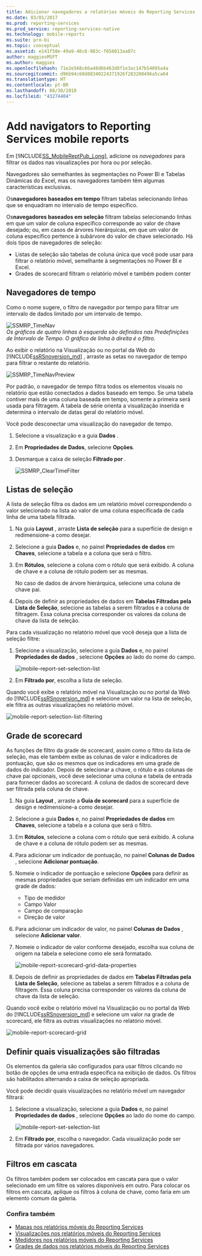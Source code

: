 ```yaml
---
title: Adicionar navegadores a relatórios móveis do Reporting Services | Microsoft Docs
ms.date: 03/01/2017
ms.prod: reporting-services
ms.prod_service: reporting-services-native
ms.technology: mobile-reports
ms.suite: pro-bi
ms.topic: conceptual
ms.assetid: e141f50e-49a9-46c6-983c-f656013aa07c
author: maggiesMSFT
ms.author: maggies
ms.openlocfilehash: 71e2e568c66a48d6b463d8f1e3ac147b54095a4a
ms.sourcegitcommit: d96b94c60d88340224371926f283200496a5ca64
ms.translationtype: HT
ms.contentlocale: pt-BR
ms.lasthandoff: 08/30/2018
ms.locfileid: "43274404"
---
```

# <a name="add-navigators-to-reporting-services-mobile-reports"></a>Add navigators to Reporting Services mobile reports
Em [!INCLUDE[SS_MobileReptPub_Long](../../includes/ss-mobilereptpub-long.md)], adicione os *navegadores* para filtrar os dados nas visualizações por hora ou por seleção. 

Navegadores são semelhantes às segmentações no Power BI e Tabelas Dinâmicas do Excel, mas os navegadores também têm algumas características exclusivas.

Os**navegadores baseados em tempo** filtram tabelas selecionando linhas que se enquadram no intervalo de tempo específico. 

Os**navegadores baseados em seleção** filtram tabelas selecionando linhas em que um valor de coluna específico corresponde ao valor de chave desejado; ou, em casos de árvores hierárquicas, em que um valor de coluna específico pertence à subárvore do valor de chave selecionado. Há dois tipos de navegadores de seleção:
* Listas de seleção são tabelas de coluna única que você pode usar para filtrar o relatório móvel, semelhante à segmentações no Power BI e Excel.
* Grades de scorecard filtram o relatório móvel e também podem conter 
  
## <a name="time-navigators"></a>Navegadores de tempo   
  
Como o nome sugere, o filtro de navegador por tempo para filtrar um intervalo de dados limitado por um intervalo de tempo.   
  
![SSMRP_TimeNav](../../reporting-services/mobile-reports/media/ssmrp-timenav.png)  
*Os gráficos de quatro linhas à esquerda são definidos nas Predefinições de Intervalo de Tempo. O gráfico de linha à direita é o filtro.*  
  
Ao exibir o relatório na Visualização ou no portal da Web do [!INCLUDE[ssRSnoversion_md](../../includes/ssrsnoversion-md.md)] , arraste as setas no navegador de tempo para filtrar o restante do relatório.  
  
![SSMRP_TimeNavPreview](../../reporting-services/mobile-reports/media/ssmrp-timenavpreview.png)  
  
Por padrão, o navegador de tempo filtra todos os elementos visuais no relatório que estão conectados a dados baseado em tempo. Se uma tabela contiver mais de uma coluna baseada em tempo, somente a primeira será usada para filtragem. A tabela de série orienta a visualização inserida e determina o intervalo de datas geral do relatório móvel.  
  
Você pode desconectar uma visualização do navegador de tempo.   
1. Selecione a visualização e a guia **Dados** .  
2. Em **Propriedades de Dados**, selecione **Opções**.  
3. Desmarque a caixa de seleção **Filtrado por** .  
  
   ![SSMRP_ClearTimeFilter](../../reporting-services/mobile-reports/media/ssmrp-cleartimefilter.png)  
  
## <a name="selection-lists"></a>Listas de seleção   
  
A lista de seleção filtra os dados em um relatório móvel correspondendo o valor selecionado na lista ao valor de uma coluna especificada de cada linha de uma tabela filtrada. 

1. Na guia **Layout** , arraste **Lista de seleção** para a superfície de design e redimensione-a como desejar.

2. Selecione a guia **Dados** e, no painel **Propriedades de dados** em **Chaves**, selecione a tabela e a coluna que será o filtro. 

3. Em **Rótulos**, selecione a coluna com o rótulo que será exibido. A coluna de chave e a coluna de rótulo podem ser as mesmas.  
  
   No caso de dados de árvore hierárquica, selecione uma coluna de chave pai.  
  
4. Depois de definir as propriedades de dados em **Tabelas Filtradas pela Lista de Seleção**, selecione as tabelas a serem filtrados e a coluna de filtragem. Essa coluna precisa corresponder os valores da coluna de chave da lista de seleção. 

Para cada visualização no relatório móvel que você deseja que a lista de seleção filtre:

1. Selecione a visualização, selecione a guia **Dados** e, no painel **Propriedades de dados** , selecione **Opções** ao lado do nome do campo.

   ![mobile-report-set-selection-list](../../reporting-services/mobile-reports/media/mobile-report-set-selection-list.png)

2. Em **Filtrado por**, escolha a lista de seleção.

Quando você exibe o relatório móvel na Visualização ou no portal da Web do [!INCLUDE[ssRSnoversion_md](../../includes/ssrsnoversion-md.md)] e selecione um valor na lista de seleção, ele filtra as outras visualizações no relatório móvel.

![mobile-report-selection-list-filtering](../../reporting-services/mobile-reports/media/mobile-report-selection-list-filtering.png) 
     
## <a name="scorecard-grid"></a>Grade de scorecard  
  
As funções de filtro da grade de scorecard, assim como o filtro da lista de seleção, mas ele também exibe as colunas de valor e indicadores de pontuação, que são os mesmos que os indicadores em uma grade de dados do indicador. Depois de selecionar a chave, o rótulo e as colunas de chave pai opcionais, você deve selecionar uma coluna e tabela de entrada para fornecer dados ao scorecard. A coluna de dados de scorecard deve ser filtrada pela coluna de chave.  

1. Na guia **Layout** , arraste a **Guia de scorecard** para a superfície de design e redimensione-a como desejar.

2. Selecione a guia **Dados** e, no painel **Propriedades de dados** em **Chaves**, selecione a tabela e a coluna que será o filtro. 

3. Em **Rótulos**, selecione a coluna com o rótulo que será exibido. A coluna de chave e a coluna de rótulo podem ser as mesmas.  
  
4. Para adicionar um indicador de pontuação, no painel **Colunas de Dados** , selecione **Adicionar pontuação**.   
  
5. Nomeie o indicador de pontuação e selecione **Opções** para definir as mesmas propriedades que seriam definidas em um indicador em uma grade de dados:  
  
   * Tipo de medidor
   * Campo Valor
   * Campo de comparação
   * Direção de valor
  
6. Para adicionar um indicador de valor, no painel **Colunas de Dados** , selecione **Adicionar valor**.

7. Nomeie o indicador de valor conforme desejado, escolha sua coluna de origem na tabela e selecione como ele será formatado.  

   ![mobile-report-scorecard-grid-data-properties](../../reporting-services/mobile-reports/media/mobile-report-scorecard-grid-data-properties.png)

8. Depois de definir as propriedades de dados em **Tabelas Filtradas pela Lista de Seleção**, selecione as tabelas a serem filtrados e a coluna de filtragem. Essa coluna precisa corresponder os valores da coluna de chave da lista de seleção. 

Quando você exibe o relatório móvel na Visualização ou no portal da Web do [!INCLUDE[ssRSnoversion_md](../../includes/ssrsnoversion-md.md)] e selecione um valor na grade de scorecard, ele filtra as outras visualizações no relatório móvel.

![mobile-report-scorecard-grid](../../reporting-services/mobile-reports/media/mobile-report-scorecard-grid.png)
    
## <a name="set-which-visualizations-are-filtered"></a>Definir quais visualizações são filtradas  
  
Os elementos da galeria são configurados para usar filtros clicando no botão de opções de uma entrada específica na exibição de dados. Os filtros são habilitados alternando a caixa de seleção apropriada.  

Você pode decidir quais visualizações no relatório móvel um navegador filtrará:

1. Selecione a visualização, selecione a guia **Dados** e, no painel **Propriedades de dados** , selecione **Opções** ao lado do nome do campo.

   ![mobile-report-set-selection-list](../../reporting-services/mobile-reports/media/mobile-report-set-selection-list.png)

2. Em **Filtrado por**, escolha o navegador. Cada visualização pode ser filtrada por vários navegadores.
  
## <a name="cascading-filters"></a>Filtros em cascata   
  
Os filtros também podem ser colocados em cascata para que o valor selecionado em um filtre os valores disponíveis em outro. Para colocar os filtros em cascata, aplique os filtros à coluna de chave, como faria em um elemento comum da galeria.  

### <a name="see-also"></a>Confira também 
  
* [Mapas nos relatórios móveis do Reporting Services](../../reporting-services/mobile-reports/maps-in-reporting-services-mobile-reports.md)
* [Visualizações nos relatórios móveis do Reporting Services](../../reporting-services/mobile-reports/add-visualizations-to-reporting-services-mobile-reports.md)
* [Medidores nos relatórios móveis do Reporting Services](../../reporting-services/mobile-reports/add-gauges-to-mobile-reports-reporting-services.md)
* [Grades de dados nos relatórios móveis do Reporting Services](../../reporting-services/mobile-reports/add-data-grids-to-mobile-reports-reporting-services.md)  
